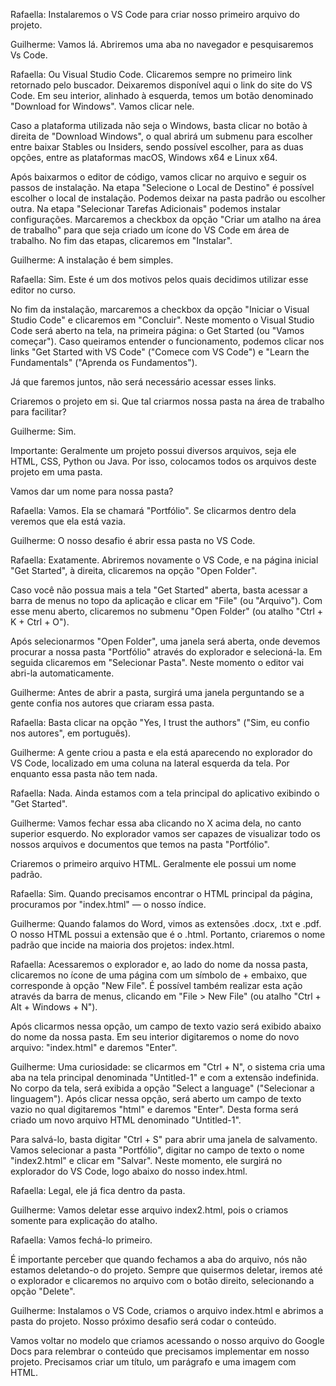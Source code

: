 Rafaella: Instalaremos o VS Code para criar nosso primeiro arquivo do projeto.

Guilherme: Vamos lá. Abriremos uma aba no navegador e pesquisaremos Vs Code.

Rafaella: Ou Visual Studio Code. Clicaremos sempre no primeiro link retornado pelo buscador. Deixaremos disponível aqui o link do site do VS Code. Em seu interior, alinhado à esquerda, temos um botão denominado "Download for Windows". Vamos clicar nele.

Caso a plataforma utilizada não seja o Windows, basta clicar no botão à direita de "Download Windows", o qual abrirá um submenu para escolher entre baixar Stables ou Insiders, sendo possível escolher, para as duas opções, entre as plataformas macOS, Windows x64 e Linux x64.

Após baixarmos o editor de código, vamos clicar no arquivo e seguir os passos de instalação. Na etapa "Selecione o Local de Destino" é possível escolher o local de instalação. Podemos deixar na pasta padrão ou escolher outra. Na etapa "Selecionar Tarefas Adicionais" podemos instalar configurações. Marcaremos a checkbox da opção "Criar um atalho na área de trabalho" para que seja criado um ícone do VS Code em área de trabalho. No fim das etapas, clicaremos em "Instalar".

Guilherme: A instalação é bem simples.

Rafaella: Sim. Este é um dos motivos pelos quais decidimos utilizar esse editor no curso.

No fim da instalação, marcaremos a checkbox da opção "Iniciar o Visual Studio Code" e clicaremos em "Concluir". Neste momento o Visual Studio Code será aberto na tela, na primeira página: o Get Started (ou "Vamos começar"). Caso queiramos entender o funcionamento, podemos clicar nos links "Get Started with VS Code" ("Comece com VS Code") e "Learn the Fundamentals" ("Aprenda os Fundamentos").

Já que faremos juntos, não será necessário acessar esses links.

Criaremos o projeto em si. Que tal criarmos nossa pasta na área de trabalho para facilitar?

Guilherme: Sim.

Importante: Geralmente um projeto possui diversos arquivos, seja ele HTML, CSS, Python ou Java. Por isso, colocamos todos os arquivos deste projeto em uma pasta.

Vamos dar um nome para nossa pasta?

Rafaella: Vamos. Ela se chamará "Portfólio". Se clicarmos dentro dela veremos que ela está vazia.

Guilherme: O nosso desafio é abrir essa pasta no VS Code.

Rafaella: Exatamente. Abriremos novamente o VS Code, e na página inicial "Get Started", à direita, clicaremos na opção "Open Folder".

Caso você não possua mais a tela "Get Started" aberta, basta acessar a barra de menus no topo da aplicação e clicar em "File" (ou "Arquivo"). Com esse menu aberto, clicaremos no submenu "Open Folder" (ou atalho "Ctrl + K + Ctrl + O").

Após selecionarmos "Open Folder", uma janela será aberta, onde devemos procurar a nossa pasta "Portfólio" através do explorador e selecioná-la. Em seguida clicaremos em "Selecionar Pasta". Neste momento o editor vai abri-la automaticamente.

Guilherme: Antes de abrir a pasta, surgirá uma janela perguntando se a gente confia nos autores que criaram essa pasta.

Rafaella: Basta clicar na opção "Yes, I trust the authors" ("Sim, eu confio nos autores", em português).

Guilherme: A gente criou a pasta e ela está aparecendo no explorador do VS Code, localizado em uma coluna na lateral esquerda da tela. Por enquanto essa pasta não tem nada.

Rafaella: Nada. Ainda estamos com a tela principal do aplicativo exibindo o "Get Started".

Guilherme: Vamos fechar essa aba clicando no X acima dela, no canto superior esquerdo. No explorador vamos ser capazes de visualizar todo os nossos arquivos e documentos que temos na pasta "Portfólio".

Criaremos o primeiro arquivo HTML. Geralmente ele possui um nome padrão.

Rafaella: Sim. Quando precisamos encontrar o HTML principal da página, procuramos por "index.html" — o nosso índice.

Guilherme: Quando falamos do Word, vimos as extensões .docx, .txt e .pdf. O nosso HTML possui a extensão que é o .html. Portanto, criaremos o nome padrão que incide na maioria dos projetos: index.html.

Rafaella: Acessaremos o explorador e, ao lado do nome da nossa pasta, clicaremos no ícone de uma página com um símbolo de + embaixo, que corresponde à opção "New File". É possível também realizar esta ação através da barra de menus, clicando em "File > New File" (ou atalho "Ctrl + Alt + Windows + N").

Após clicarmos nessa opção, um campo de texto vazio será exibido abaixo do nome da nossa pasta. Em seu interior digitaremos o nome do novo arquivo: "index.html" e daremos "Enter".

Guilherme: Uma curiosidade: se clicarmos em "Ctrl + N", o sistema cria uma aba na tela principal denominada "Untitled-1" e com a extensão indefinida. No corpo da tela, será exibida a opção "Select a language" ("Selecionar a linguagem"). Após clicar nessa opção, será aberto um campo de texto vazio no qual digitaremos "html" e daremos "Enter". Desta forma será criado um novo arquivo HTML denominado "Untitled-1".

Para salvá-lo, basta digitar "Ctrl + S" para abrir uma janela de salvamento. Vamos selecionar a pasta "Portfólio", digitar no campo de texto o nome "index2.html" e clicar em "Salvar". Neste momento, ele surgirá no explorador do VS Code, logo abaixo do nosso index.html.

Rafaella: Legal, ele já fica dentro da pasta.

Guilherme: Vamos deletar esse arquivo index2.html, pois o criamos somente para explicação do atalho.

Rafaella: Vamos fechá-lo primeiro.

É importante perceber que quando fechamos a aba do arquivo, nós não estamos deletando-o do projeto. Sempre que quisermos deletar, iremos até o explorador e clicaremos no arquivo com o botão direito, selecionando a opção "Delete".

Guilherme: Instalamos o VS Code, criamos o arquivo index.html e abrimos a pasta do projeto. Nosso próximo desafio será codar o conteúdo.

Vamos voltar no modelo que criamos acessando o nosso arquivo do Google Docs para relembrar o conteúdo que precisamos implementar em nosso projeto. Precisamos criar um título, um parágrafo e uma imagem com HTML.


